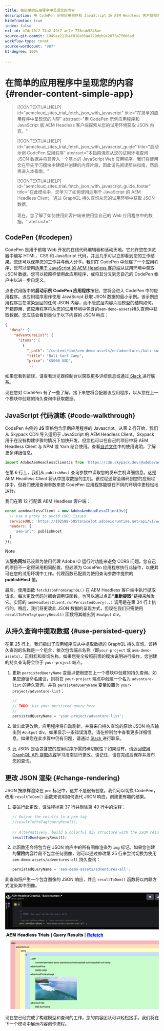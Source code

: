 ```yaml
---
title: 在简单的应用程序中呈现您的内容
description: 用 CodePen 示例应用程序和 JavaScript 版 AEM Headless 客户端探索从您的试用环境获取 JSON 内容。
hidefromtoc: true
index: false
exl-id: b7dc70f2-74a2-49f7-ae7e-776eab9845ae
source-git-commit: 1949ee211b4f816e05aa779deb9e287347f006ad
workflow-type: tm+mt
source-wordcount: '987'
ht-degree: 100%

---
```



# 在简单的应用程序中呈现您的内容 {#render-content-simple-app}

>[!CONTEXTUALHELP]
>id="aemcloud_sites_trial_fetch_json_with_javascript"
>title="在简单的应用程序中呈现您的内容"
>abstract="用 CodePen 示例应用程序和 JavaScript 版 AEM Headless 客户端探索从您的试用环境获取 JSON 内容。"

>[!CONTEXTUALHELP]
>id="aemcloud_sites_trial_fetch_json_with_javascript_guide"
>title="启动示例 CodePen 应用程序"
>abstract="本指南演练从您的试用环境查询 JSON 数据并将其传入一个基本的 JavaScript Web 应用程序。我们将使用您在早先学习模块中建模并创建的内容片段，因此请先阅读那些指南，然后再进入本指南。"

>[!CONTEXTUALHELP]
>id="aemcloud_sites_trial_fetch_json_with_javascript_guide_footer"
>title="在此模块中，您学习了如何使用适用于 JavaScript 的 AEM Headless Client，通过 GraphQL 持久查询从您的试用环境中获取 JSON 数据。<br><br>现在，您了解了如何使用此客户端来使用您自己的 Web 应用程序中的数据。"
>abstract=""

## CodePen {#codepen}

CodePen 是用于前端 Web 开发的在线代码编辑器和活动天地。它允许您在浏览器中编写 HTML、CSS 和 JavaScript 代码，并且几乎可以立即看到您的工作结果。您还可以保存您的工作并与他人分享。我们在 CodePen 中创建了一个应用程序，您可以使用[适用于 JavaScript 的 AEM Headless 客户端](https://github.com/adobe/aem-headless-client-js)从试用环境中获取 JSON 数据。您可以按原样使用此应用程序，或将其分叉到您自己的 CodePen 帐户中以进一步自定义。

点击试用版中的&#x200B;**启动示例 CodePen 应用程序**&#x200B;按钮，您将会进入 CodePen 中的应用程序。该应用程序用作使用 JavaScript 获取 JSON 数据的最小示例。该示例应用程序旨在渲染返回的任何 JSON 内容，而不管底层内容片段模型的结构如何。开箱即用，该应用程序将从您的试用环境中包含的`aem-demo-assets`持久查询中获取数据。您应该会看到类似于以下内容的 JSON 响应：

```json
{
  "data": {
    "adventureList": {
      "items": [
        {
          "_path": "/content/dam/aem-demo-assets/en/adventures/bali-surf-camp/bali-surf-camp",
          "title": "Bali Surf Camp",
          "price": "$5000 USD",
          ...
```

如果您看到错误，请查看浏览器控制台以获取更多详细信息或通过[ Slack ](https://adobe-dx-support.slack.com)进行联系。

现在您对 CodePen 有了一些了解，接下来您将会配置该应用程序，以从您在上一个模块中创建的持久查询中获取数据。

## JavaScript 代码演练 {#code-walkthrough}

CodePen 右侧的 **JS** 窗格包含示例应用程序的 Javascript。从第 2 行开始，我们从 Skypack CDN 导入适用于 JavaScript 的 AEM Headless Client。Skypack 用于在没有构建步骤的情况下加快开发，但您也可以在自己的项目中将 AEM Headless Client 与 NPM 或 Yarn 结合使用。查看[自述文件](https://github.com/adobe/aem-headless-client-js#aem-headless-client-for-javascript)中的使用说明，了解更多详细信息。

```javascript
import AdobeAemHeadlessClientJs from 'https://cdn.skypack.dev/@adobe/aem-headless-client-js@v3.2.0';
```

在第 6 行上，我们从 `publishHost` 查询参数中读取您的发布主机详细信息。这是 AEM Headless Client 将从中提取数据的主机。该过程通常会编码到您的应用程序中，但我们使用查询参数来使 CodePen 应用程序能够在不同的环境中更轻松地运行。

我们在第 12 行配置 AEM Headless 客户端：

```javascript
const aemHeadlessClient = new AdobeAemHeadlessClientJs({
  // Use a proxy to avoid CORS issues
  serviceURL: 'https://102588-505tanocelot.adobeioruntime.net/api/v1/web/aem/proxy',
  headers: {
    'aem-url': publishHost
  }
});
```

>[!NOTE]
>
>该&#x200B;**服务网址**&#x200B;已设置为使用代理 Adobe IO 运行时功能来避免 CORS 问题。您自己的项目不一定得采用相同配置，但必须为 CodePen 应用程序执行此操作，以便其可在您的试用环境中工作。代理函数已配置为使用查询参数中提供的 **publishHost** 值。

最后，使用函数 `fetchJsonFromGraphQL()` 在 AEM Headless 客户端中执行提取请求。每次更改代码时都会调用该函数，也可以通过点击&#x200B;**“重新提取”**&#x200B;链接来触发它。实际的 `aemHeadlessClient.runPersistedQuery(..)` 调用是在第 34 行上执行的。稍后，我们将更改此 JSON 数据的呈现方式，但现在我们只需使用 `resultToPreTag(queryResult)` 函数将其输出到 `#output` div。

## 从持久查询中提取数据 {#use-persisted-query}

在第 25 行上，我们指出了应用程序应从中提取数据的 GraphQL 持久查询。该持久查询的名称是一个组合，依次包含端点名称（即`your-project` 或 `aem-demo-assets`）、正斜杠和查询名称。如果您完全按照前面的模块说明进行操作，您创建的持久查询将会位于 `your-project` 端点。

1. 更新 `persistedQueryName` 变量以使用您在上一个模块中创建的持久查询。如果您遵循命名建议，则将在 `your-project` 端点中创建一个名为 `adventure-list` 的持久查询，并将 `persistedQueryName` 变量设置为 `your-project/adventure-list`：

   ```javascript
   //
   // TODO: Use your persisted query here
   //
   persistedQueryName = 'your-project/adventure-list';
   ```

1. 做出此更改后，应用程序将自动刷新，并将来自持久查询的原始 JSON 响应输出到 `#output` div。如果显示一条错误消息，请在控制台中查看更多详细信息。如果您在此步骤中仍有问题，请通过 [Slack ](https://adobe-dx-support.slack.com)进行联系。

1. 此 JSON 是否包含您的应用程序所需的确切属性？如果没有，请返回[使用 GraphQL API 提取内容](https://experience.adobe.com/experiencemanager/learn/extract_content_using_graphql)学习指南进行更改。请记住，请在完成后保存并发布您的查询。

## 更改 JSON 渲染 {#change-rendering}

JSON 按原样渲染在 `pre` 标记中，这并不是很有创意。我们可以切换 CodePen，改用 `resultToDom()` 函数来说明如何迭代 JSON 响应，创建更有趣的结果。

1. 要进行此更改，请注释掉第 37 行并删除第 40 行中的注释：

   ```javascript
   // Output the results to a pre tag
   //resultToPreTag(queryResult);
   
   // Alternatively, build a colorful div structure with the JSON results and render images inline
   resultToDom(queryResult);
   ```

1. 此函数还会将包含在 JSON 响应中的所有图像渲染为 `img` 标记。如果您创建的&#x200B;**冒险**&#x200B;内容片段不包含任何图像，则可以通过修改第 25 行来尝试切换为使用 `aem-demo-assets/adventures-all` 持久查询：

   ```javascript
   persistedQueryName = 'aem-demo-assets/adventures-all';
   ```

此查询将产生一个包含图像的 JSON 响应，并且 `resultToDom()` 函数将以内联方式渲染其中图像。

![adventures-all 查询和 resultToDom 渲染函数的结果](assets/do-not-localize/adventures-all-query-result.png)

现在您已经完成了构建模型和查询的工作，您的内容团队可以轻松接手。我们将在下一个模块中展示内容创作流程。
